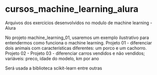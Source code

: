 # cursos_machine_learning_alura
Arquivos dos exercicios desenvolvidos no modulo de machine learning - Alura

No projeto machine_learning_01, usaremos um exemplo ilustrativo para entendermos como funciona o machine learning.
Projeto 01 - diferenciar dois animais com características diferentes: um porco e um cachorro.
Projeto 02 - 
Projeto 03 - diferenciar carros vendidos e não vendidos; variáveis: preco, idade do modelo, km por ano

Será usada a biblioteca scikit-learn entre outras
